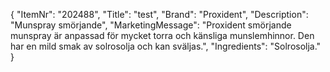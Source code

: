 {
  "ItemNr": "202488",
  "Title": "test",
  "Brand": "Proxident",
  "Description": "Munspray smörjande",
  "MarketingMessage": "Proxident smörjande munspray är anpassad för mycket torra och känsliga munslemhinnor. Den har en mild smak av solrosolja och kan sväljas.",
  "Ingredients": "Solrosolja."
}
